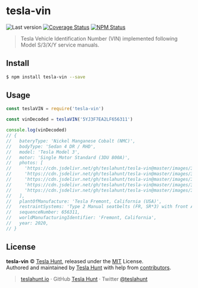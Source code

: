 # tesla-vin

![Last version](https://img.shields.io/github/tag/teslahunt/tesla-vin.svg?style=flat-square)
[![Coverage Status](https://img.shields.io/coveralls/teslahunt/tesla-vin.svg?style=flat-square)](https://coveralls.io/github/teslahunt/tesla-vin)
[![NPM Status](https://img.shields.io/npm/dm/tesla-vin.svg?style=flat-square)](https://www.npmjs.org/package/tesla-vin)

> Tesla Vehicle Identification Number (VIN) implemented following Model S/3/X/Y service manuals.

## Install

```bash
$ npm install tesla-vin --save
```

## Usage

```js
const teslaVIN = require('tesla-vin')

const vinDecoded = teslaVIN('5YJ3F7EA2LF656311')

console.log(vinDecoded)
// {
//   bateryType: 'Nickel Manganese Cobalt (NMC)',
//   bodyType: 'Sedan 4 DR / RHD',
//   model: 'Tesla Model 3',
//   motor: 'Single Motor Standard (3DU 800A)',
//   photos: [
//     'https://cdn.jsdelivr.net/gh/teslahunt/tesla-vin@master/images/3/1.jpeg',
//     'https://cdn.jsdelivr.net/gh/teslahunt/tesla-vin@master/images/3/2.jpeg',
//     'https://cdn.jsdelivr.net/gh/teslahunt/tesla-vin@master/images/3/3.jpeg',
//     'https://cdn.jsdelivr.net/gh/teslahunt/tesla-vin@master/images/3/4.jpeg',
//     'https://cdn.jsdelivr.net/gh/teslahunt/tesla-vin@master/images/3/5.jpeg',
//   ],
//   plantOfManufacture: 'Tesla Fremont, California (USA)',
//   restraintSystems: 'Type 2 Manual seatbelts (FR, SR*3) with front Airbags, side Inflatable restraints',
//   sequenceNumber: 656311,
//   worldManufacturingIdentifier: 'Fremont, California',
//   year: 2020,
// }
```
## License

**tesla-vin** © [Tesla Hunt](https://teslahunt.io), released under the [MIT](https://github.com/teslahunt/tesla-vin/blob/master/LICENSE.md) License.<br>
Authored and maintained by [Tesla Hunt](https://teslahunt.io) with help from [contributors](https://github.com/teslahunt/tesla-vin/contributors).

> [teslahunt.io](https://teslahunt.io) · GitHub [Tesla Hunt](https://github.com/teslahunt) · Twitter [@teslahunt](https://twitter.com/teslahunt)
